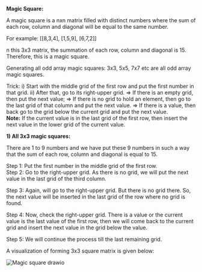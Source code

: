 **Magic Square:** 

A magic square is a nxn matrix filled with distinct numbers where the sum of each row, column and diagonal will be equal to the same number.  

For example:  [[8,3,4],
               [1,5,9],
               [6,7,2]]
               
 n this 3x3 matrix, the summation of each row, column and diagonal is 15. Therefore, this is a magic square. 

Generating all odd array magic squares: 
3x3, 5x5, 7x7 etc are all odd array magic squares. 

Trick: 
i) Start with the middle grid of the first row and put the first number in that grid. 
ii) After that, go to its right-upper grid.
    => If there is an empty grid, then put the next value;
    => If there is no grid to hold an element, then go to the last grid of that 
         column and put the next value.
    => If there is a value, then back go to the grid below the current grid and
         put the next value.  
**Note:**  If the current value is in the last grid of the first row, then insert the next value in the lower grid of the current value. 

**1) All 3x3 magic squares:** 

There are 1 to 9 numbers and we have put these 9 numbers in such a way that the sum of each row, column and diagonal is equal to 15. 

Step 1: Put the first number in the middle grid of the first row.  
Step 2: Go to the right-upper grid. As there is no grid, we will put the next value in the last grid of the third column. 

Step 3: Again, will go to the right-upper grid. But there is no grid there. So, the next value will be inserted in the last grid of the row where no grid is found.

Step 4: Now, check the right-upper grid. There is a value or the current value is the last value of the first row, then we will come back to the current grid and insert the next value in the grid below the value. 

Step 5: We will continue the process till the last remaining grid. 

A visualization of forming 3x3 square matrix is given below: 


![Magic square drawio](https://github.com/Alisha-Khan-Mridula/Problem-Solving/assets/124449169/48ef4dd3-830f-46b5-b432-edcb2d679268)
